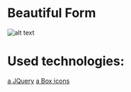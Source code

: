 # Beautiful Form
![alt text](https://gcdnb.pbrd.co/images/gslz2Dfv7R1W.png?o=1)

# Used technologies:
[a JQuery](https://jquery.com/)
[a Box icons](https://boxicons.com)
